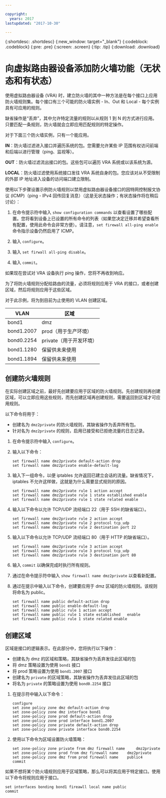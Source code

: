 ```yaml
---

copyright:
  years: 2017
lastupdated: "2017-10-30"

---
```


{:shortdesc: .shortdesc}
{:new_window: target="_blank"}
{:codeblock: .codeblock}
{:pre: .pre}
{:screen: .screen}
{:tip: .tip}
{:download: .download}

# 向虚拟路由器设备添加防火墙功能（无状态和有状态）
使用虚拟路由器设备 (VRA) 时，建立防火墙的其中一种方法是在每个接口上应用防火墙规则集。每个接口有三个可能的防火墙实例 - In、Out 和 Local - 每个实例具有可应用的规则。 

缺省操作是“丢弃”，其中允许特定流量的规则以从规则 1 到 N 的方式进行应用。只要匹配一条规则，防火墙就会立即应用匹配规则的特定操作。

对于下面三个防火墙实例，只有一个能应用。

**IN**：防火墙过滤进入接口并遍历系统的包。您需要允许某些 IP 范围有权访问前端和后端以进行管理（ping、监视等）。

**OUT**：防火墙过滤流出接口的包。这些包可以遍历 VRA 系统或以该系统为源。

**LOCAL**：防火墙过滤使用系统接口发往 VRA 系统自身的包。您应该对从不受限制的外部 IP 地址进入设备的访问端口建立限制。

使用以下步骤设置示例防火墙规则以禁用虚拟路由器设备接口的因特网控制报文协议 (ICMP)（ping - IPv4 回传回复消息）（这是无状态操作；有状态操作将在稍后讨论）：

1. 在命令提示符中输入 `show configuration commands` 以查看设置了哪些配置。您将看到设备上已设置的所有命令的列表（如果您决定迁移并希望查看所有配置，使用此命令会非常方便）。请注意，`set firewall all-ping enable` 命令指示设备仍然启用了 ICMP。

2. 输入 `configure`。

3. 输入 `set firwall all-ping disable`。

4. 输入 `commit`。

如果现在尝试对 VRA 设备执行 ping 操作，您将不再收到响应。

为了将防火墙规则分配给路由的流量，必须将规则应用于 VRA 的接口，或者创建区域，然后将规则应用于这些区域。

对于此示例，将为到目前为止使用的 VLAN 创建区域。

 VLAN|区域
 ---- | ---- 
bond1|dmz
bond1.2007|prod（用于生产环境）
bond0.2254|private（用于开发环境）
bond1.1280|保留供未来使用
bond1.1894|保留供未来使用

## 创建防火墙规则
在实际创建区域之前，最好先创建要应用于区域的防火墙规则。先创建规则再创建区域，可以立即应用这些规则，而先创建区域再创建规则，需要返回到区域才可应用规则。

以下命令将用于：

* 创建名为 `dmz2private` 的防火墙规则，其缺省操作为丢弃所有包。
* 针对名为 `dmz2private` 的规则，启用已接受和已拒绝流量的日志记录。

1. 在命令提示符中输入 `configure`。

2. 输入以下命令：

	~~~
	set firewall name dmz2private default-action drop
	set firewall name dmz2private enable-default-log
	~~~

3. 输入下一组命令，以便 iptables 允许返回已建立会话的流量。缺省情况下，iptables 不允许这样做，这就是为什么需要显式规则的原因。

	~~~
	set firewall name dmz2private rule 1 action accept
	set firewall name dmz2private rule 1 state established enable
	set firewall name dmz2private rule 1 state related enable
	~~~

4. 输入以下命令以允许 TCP/UDP 流经端口 22（用于 SSH 的缺省端口）。
	
	~~~
	set firewall name dmz2private rule 2 action accept
	set firewall name dmz2private rule 2 protocol tcp_udp
	set firewall name dmz2private rule 2 destination port 22
	~~~

5. 输入以下命令以允许 TCP/UDP 流经端口 80（用于 HTTP 的缺省端口）。

	~~~
	set firewall name dmz2private rule 3 action accept
	set firewall name dmz2private rule 3 protocol tcp_udp
	set firewall name dmz2private rule 3 destination port 80
	~~~

6. 输入 `commit` 以确保完成时执行所有规则。

7. 通过在命令提示符中输入 `show firewall name dmz2private` 以查看新配置。

8. 通过在提示中输入以下命令，创建要应用于 dmz 区域的防火墙规则。该规则将命名为 public。 

	~~~
	set firewall name public default-action drop
	set firewall name public enable-default-log
	set firewall name public rule 1 action accept
	set firewall name public rule 1 state established 	enable
	set firewall name public rule 1 state related enable
	~~~
	
## 创建区域

区域是接口的逻辑表示。在此部分中，您将执行以下操作：

* 创建名为 dmz 的区域和策略，其缺省操作为丢弃发往此区域的包
* 将 dmz 策略设置为使用 `bond1` 接口
* 将 prod 策略设置为使用 `bond1.2007` 接口
* 创建名为 `private` 的区域策略，其缺省操作为丢弃发往此区域的包
* 将名为 `private` 的策略设置为使用 `bond0.2254` 接口

1. 在提示符中输入以下命令：

	~~~
	configure
	set zone policy zone dmz default-action drop
	set zone-policy zone dmz interface bond1
	set zone-policy zone prod default-action drop
	set zone-policy zone prod interface bond1.2007
	set zone-policy zone private default-action drop
	set zone-policy zone private interface bond0.2254
	~~~
	
2. 使用以下命令为区域设置防火墙策略：

	~~~
	set zone-policy zone private from dmz firewall name 	dmz2private
	set zone-policy zone prod from dmz firewall name 	dmz2private
	set zone-policy zone dmz from prod firewall name 	public4
	commit
	~~~
	
如果不想将某个防火墙规则应用于区域策略，那么可以将其应用于特定接口。使用以下命令将规则应用于接口。

~~~
set interfaces bonding bond1 fireawll local name public
commit
~~~
